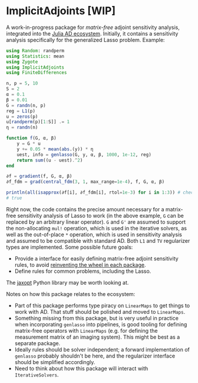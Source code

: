 # ImplicitAdjoints [WIP]

A work-in-progress package for *matrix-free* adjoint sensitivity analysis, integrated into the [Julia AD ecosystem](https://juliadiff.org/ChainRulesCore.jl/stable/). Initially, it contains a sensitivity analysis specifically for the generalized Lasso problem. Example:

```julia
using Random: randperm
using Statistics: mean
using Zygote
using ImplicitAdjoints
using FiniteDifferences

n, p = 5, 10
S = 2
α = 0.1
β = 0.01
G = randn(n, p)
reg = L1(p)
u = zeros(p)
u[randperm(p)[1:S]] .= 1
η = randn(n)

function f(G, α, β)
    y = G * u
    y += 0.05 * mean(abs.(y)) * η
    uest, info = genlasso(G, y, α, β, 1000, 1e-12, reg)
    return sum((u - uest).^2)
end

∂f = gradient(f, G, α, β)
∂f_fdm = grad(central_fdm(3, 1, max_range=1e-4), f, G, α, β)

println(all(isapprox(∂f[i], ∂f_fdm[i], rtol=1e-3) for i in 1:3)) # check gradients ∂f/∂G, ∂f/∂α, ∂f/∂β
# true
```

Right now, the code contains the precise amount necessary for a matrix-free sensitivity analysis of Lasso to work (in the above example, `G` can be replaced by an arbitrary linear operator). `G` and `G'` are assumed to support the non-allocating `mul!` operation, which is used in the iterative solvers, as well as the out-of-place `*` operation, which is used in sensitivity analysis and assumed to be compatible with standard AD. Both `L1` and `TV` regularizer types are implemented. Some possible future goals:

- Provide a interface for easily defining matrix-free adjoint sensitivity rules, to avoid [reinventing the wheel in each package](https://discourse.julialang.org/t/ad-step-for-iterative-solution/26404/4).
- Define rules for common problems, including the Lasso.

The [jaxopt](https://github.com/google/jaxopt) Python library may be worth looking at. 

Notes on how this package relates to the ecosystem:

- Part of this package performs type piracy on `LinearMaps` to get things to work with AD. That stuff should be polished and moved to `LinearMaps`. 
- Something missing from this package, but is very useful in practice when incorporating `genlasso` into pipelines, is good tooling for defining matrix-free operators with `LinearMaps` (e.g. for defining the measurement matrix of an imaging system). This might be best as a separate package.
- Ideally rules should be solver independent; a forward implementation of `genlasso` probably shouldn't be here, and the regularizer interface should be simplified accordingly.
- Need to think about how this package will interact with `IterativeSolvers`.





